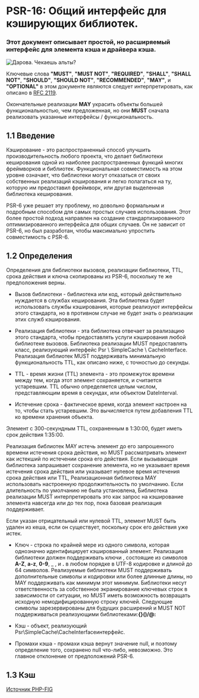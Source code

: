 # PSR-16: Общий интерфейс для кэширующих библиотек.

### Этот документ описывает простой, но расширяемый интерфейс для элемента кэша и драйвера кэша.

![Дарова. Чекаешь альты?](https://pbs.twimg.com/profile_images/1444689501880737797/xtLL2gE7_400x400.jpg)


Ключевые слова **"MUST"**, **"MUST NOT"**, **"REQUIRED"**, **"SHALL"**, **"SHALL NOT"**, **"SHOULD"**, **"SHOULD NOT"**, **"RECOMMENDED"**,  **"MAY"**, и **"OPTIONAL"** в этом документе являются следует интерпретировать, как описано в [RFC 2119](https://www.rfc-archive.org/getrfc.php?rfc=2119#gsc.tab=0).

Окончательные реализации **MAY** украсить объекты большей функциональностью, чем предложенная, но они **MUST** сначала реализовать указанные интерфейсы / функциональность.

## 1.1 Введение
Кэширование - это распространенный способ улучшить производительность любого проекта, что делает библиотеки кеширования одной из наиболее распространенных функций многих фреймворков и библиотек. Функциональная совместимость на этом уровне означает, что библиотеки могут отказаться от своих собственных реализаций кэширования и легко полагаться на ту, которую им предоставил фреймворк, или другая выделенная библиотека кеширования.

PSR-6 уже решает эту проблему, но довольно формальным и подробным способом для самых простых случаев использования. Этот более простой подход направлен на создание стандартизированного оптимизированного интерфейса для общих случаев. Он не зависит от PSR-6, но был разработан, чтобы максимально упростить совместимость с PSR-6.

## 1.2 Определения
Определения для библиотеки вызовов, реализации библиотеки, TTL, срока действия и ключа скопированы из PSR-6, поскольку те же предположения верны.

* Вызов библиотеки - библиотека или код, который действительно нуждается в службах кеширования. Эта библиотека будет использовать службы кэширования, которые реализуют интерфейсы этого стандарта, но в противном случае не будет знать о реализации этих служб кэширования.

* Реализация библиотеки - эта библиотека отвечает за реализацию этого стандарта, чтобы предоставлять услуги кэширования любой библиотеке вызовов. Библиотека реализации MUST предоставлять класс, реализующий интерфейс Psr \ SimpleCache \ CacheInterface. Реализация библиотек MUST поддерживать минимальную функциональность TTL, как описано ниже, с точностью до секунды.

* TTL - время жизни (TTL) элемента - это промежуток времени между тем, когда этот элемент сохраняется, и считается устаревшим. TTL обычно определяется целым числом, представляющим время в секундах, или объектом DateInterval.

* Истечение срока - фактическое время, когда элемент настроен на то, чтобы стать устаревшим. Это вычисляется путем добавления TTL ко времени хранения объекта.

Элемент с 300-секундным TTL, сохраненным в 1:30:00, будет иметь срок действия 1:35:00.



Реализация библиотек MAY истечь элемент до его запрошенного времени истечения срока действия, но MUST рассматривать элемент как истекший по истечении срока его действия. Если вызывающая библиотека запрашивает сохранение элемента, но не указывает время истечения срока действия или указывает нулевое время истечения срока действия или TTL, Реализационная библиотека MAY  использовать настроенную продолжительность по умолчанию. Если длительность по умолчанию не была установлена, Библиотека реализации MUST интерпретировать это как запрос на кэширование элемента навсегда или до тех пор, пока базовая реализация поддерживает.

Если указан отрицательный или нулевой TTL, элемент MUST быть удален из кеша, если он существует, поскольку срок его действия уже истек.

* Ключ - строка по крайней мере из одного символа, которая однозначно идентифицирует кэшированный элемент. Реализация библиотеки должен поддерживать ключи , состоящие из символов __A-Z__, __a-z__, __0-9__, _ , и __.__ в любом порядке в UTF-8 кодировке и длиной до 64 символов. Реализуемые библиотеки MUST поддерживать дополнительные символы и кодировки или более длинные длины, но MAY поддерживать как минимум этот минимум. Библиотеки несут ответственность за собственное экранирование ключевых строк в зависимости от ситуации, но MUST иметь возможность возвращать исходную немодифицированную строку ключей. Следующие символы зарезервированы для будущих расширений и MUST NOT поддерживаться реализующими библиотеками:__{}()/\@:__

* Кэш - объект, реализующий Psr\SimpleCache\CacheInterfaceинтерфейс.

* Промахи кэша - промахи кэша вернут значение null, и поэтому определение того, сохранено null что-либо, невозможно. Это главное отклонение от предположений PSR-6.

## 1.3 Кэш

[Источник PHP-FIG](https://www.php-fig.org/psr/psr-16/)
